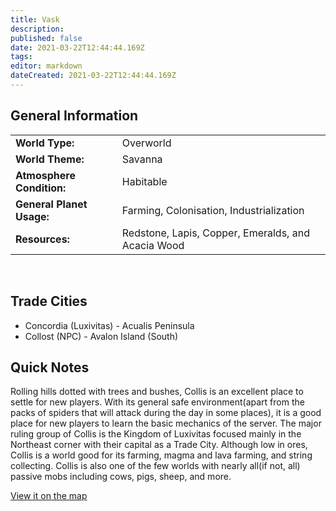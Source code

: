 ```yaml
---
title: Vask
description: 
published: false
date: 2021-03-22T12:44:44.169Z
tags: 
editor: markdown
dateCreated: 2021-03-22T12:44:44.169Z
---
```


## General Information
|                         |                                        |
|-------------------------|----------------------------------------|
|**World Type:**          |Overworld                               |
|**World Theme:**         |Savanna                                 |
|**Atmosphere Condition:**|Habitable                               |
|**General Planet Usage:**|Farming, Colonisation, Industrialization|
|**Resources:**           |Redstone, Lapis, Copper, Emeralds, and Acacia Wood      |
<br>

## Trade Cities
- Concordia (Luxivitas) - Acualis Peninsula
- Collost (NPC) - Avalon Island (South)

## Quick Notes

Rolling hills dotted with trees and bushes, Collis is an excellent place to settle for new players. With its general safe environment(apart from the packs of spiders that will attack during the day in some places), it is a good place for new players to learn the basic mechanics of the server. The major ruling group of Collis is the Kingdom of Luxivitas focused mainly in the Northeast corner with their capital as a Trade City. Although low in ores, Collis is a world good for its farming, magma and lava farming, and string collecting. Collis is also one of the few worlds with nearly all(if not, all) passive mobs including cows, pigs, sheep, and more.

[View it on the map](https://dynmap.starlegacy.net/?worldname=Collis)
